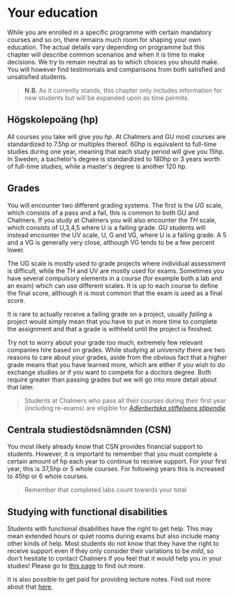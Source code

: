 # Your education

While you are enrolled in a specific programme with certain mandatory courses and so on, there remains much room for shaping your own education. The actual details vary depending on programme but this chapter will describe common scenarios and when it is time to make decisions. We try to remain neutral as to which choices you should make. You will however find testimonials and comparisons from both satisfied and unsatisfied students.

> **N.B**. As it currently stands, this chapter only includes information for new students but will be expanded upon as time permits.

## Högskolepoäng (hp)

All courses you take will give you _hp_. At Chalmers and GU most courses are standardized to 7.5hp or multiples thereof. 60hp is equivalent to full-time studies during one year, meaning that each study period will give you 15hp. In Sweden, a bachelor's degree is standardized to 180hp or 3 years worth of full-time studies, while a master's degree is another 120 hp.

## Grades

You will encounter two different grading systems. The first is the _UG_ scale, which consists of a pass and a fail, this is common to both GU and Chalmers. If you study at Chalmers you will also encounter the _TH_ scale, which consists of U,3,4,5 where U is a failing grade. GU students will instead encounter the UV scale, U, G and VG, where U is a failing grade. A 5 and a VG is generally very close, although VG tends to be a few percent lower.

The UG scale is mostly used to grade projects where individual assessment is difficult, while the TH and UV are mostly used for exams. Sometimes you have several compulsory elements in a course (for example both a lab and an exam) which can use different scales. It is up to each course to define the final score, although it is most common that the exam is used as a final score.

It is rare to actually receive a failing grade on a project, usually _failing_ a project would simply mean that you have to put in more time to complete the assignment and that a grade is withheld until the project is finished.

Try not to worry about your grade too much, extremely few relevant companies hire based on grades. While studying at university there are two reasons to care about your grades, aside from the obvious fact that a higher grade means that you have learned more, which are either if you wish to do exchange studies or if you want to compete for a doctors degree. Both require greater than passing grades but we will go into more detail about that later.

> Students at Chalmers who pass all their courses during their first year (including re-exams) are eligible for [_Adlerbertska stiftelsens stipendie_](https://www.chalmers.se/en/education/study-at-chalmers/student-life/scholarships-for-enrolled-students/adlerbert-foreign-student-hospitality-foundation/).

## Centrala studiestödsnämnden (CSN)

You most likely already know that CSN provides financial support to students. However, it is important to remember that you must complete a certain amount of hp each year to continue to receive support. For your first year, this is 37,5hp or 5 whole courses. For following years this is increased to 45hp or 6 whole courses.

> Remember that completed labs count towards your total

## Studying with functional disabilities

Students with functional disabilities have the right to get help. This may mean extended hours or quiet rooms during exams but also include many other kinds of help. Most students do not know that they have the right to receive support even if they only consider their variations to be _mild_, so don't hesitate to contact Chalmers if you feel that it would help you in your studies! Please go to [this page](https://www.chalmers.se/en/education/student-support/studying-with-disabilities/) to find out more.

It is also possible to get paid for providing lecture notes. Find out more about that [here](https://www.chalmers.se/en/education/student-support/studying-with-disabilities/note-taking-support/).
